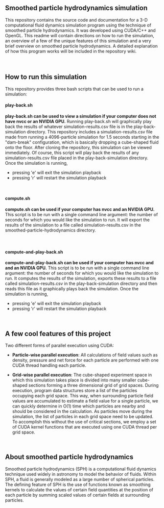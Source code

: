 ## Smoothed particle hydrodynamics simulation

This repository contains the source code and documentation for a 3-D computational
fluid dynamics simulation program using the technique of smoothed
particle hydrodynamics. It was developed using CUDA/C++ and OpenGL. This readme
will contain directions on how to run the simulation, an overview of a few of the unique 
features of this simulation and a very brief overview on smoothed particle hydrodynamics. 
A detailed explanation of how this program works will be included in the repository wiki.
<br/>
<br/>
<br/>


## How to run this simulation

This repository provides three bash scripts that can be used to run a simulation:

#### play-back.sh
**play-back.sh can be used to view a simulation if your computer does not have nvcc
or an NVIDIA GPU.** Running play-back.sh will graphically play back the results of
whatever simulation-results.csv file is in the play-back-simulation directory.
This repository includes a simulation-results.csv file made from running a
4096-particle simulation for 1.5 seconds starting in the "dam-break" configuration,
which is basically dropping a cube-shaped fluid onto the floor.
After cloning the repository, this simulation can be viewed immediately. 
Of course, this script will play back the results of any simulation-results.csv file 
placed in the play-back-simulation directory. Once the simulation is running,
- pressing 'e' will exit the simulation playback
- pressing 'r' will restart the simulation playback
<br/>


#### compute.sh
**compute.sh can be used if your computer has nvcc and an NVIDIA GPU.** This script
is to be run with a single command line argument: the number of seconds for which
you would like the simulation to run. It will export the results of the simulation
to a file called simulation-results.csv in the smoothed-particle-hydrodynamics
directory.
<br/>
<br/>
<br/>


#### compute-and-play-back.sh
**compute-and-play-back.sh can be used if your computer has nvcc and and an NVIDIA GPU.** 
This script is to be run with a single command line argument: the number of seconds 
for which you would like the simulation to run. It computes the results of the simulation, 
exports these results to a file called simulation-results.csv in the play-back-simulation 
directory and then reads this file as it graphically plays back the simulation. Once the 
simulation is running,
- pressing 'e' will exit the simulation playback
- pressing 'r' will restart the simulation playback
<br/>


## A few cool features of this project

Two different forms of parallel execution using CUDA:

- **Particle-wise parallel execution**: All calculations of field values
such as density, pressure and net force for each particle are performed
with one CUDA thread handling each particle.

- **Grid-wise parallel execution**: The cube-shaped experiment space in which
this simulation takes place is divided into many smaller cube-shaped sections
forming a three dimensional grid of grid spaces. During execution,
program data structures store a list of the particles occupying each grid space.
This way, when surrounding particle field values are accumulated to estimate
a field value for a single particle, we can quickly determine in O(1) time which
particles are nearby and should be considered in the calculation. As particles move
during the simulation, the list of particles in each grid space need to be updated.
To accomplish this without the use of critical sections, we employ a set of CUDA kernel
functions that are executed using one CUDA thread per grid space.
<br/>


## About smoothed particle hydrodynamics

Smoothed particle hydrodynamics (SPH) is a computational fluid dynamics
technique used widely in astronomy to model the behavior of fluids. Within
SPH, a fluid is generally modeled as a large number of spherical particles.
The defining feature of SPH is the use of functions known as smoothing kernels
to calculate the values of certain field quantities at the position of each
particle by summing scaled values of certain fields at surrounding particles.
